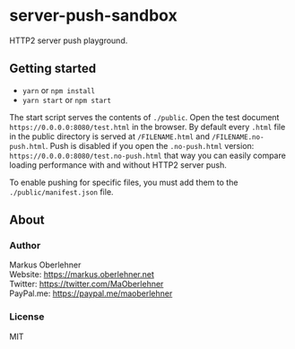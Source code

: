 # server-push-sandbox
HTTP2 server push playground.

## Getting started
- `yarn` or `npm install`
- `yarn start` or `npm start`

The start script serves the contents of `./public`. Open the test document `https://0.0.0.0:8080/test.html` in the browser. By default every `.html` file in the public directory is served at `/FILENAME.html` and `/FILENAME.no-push.html`. Push is disabled if you open the `.no-push.html` version: `https://0.0.0.0:8080/test.no-push.html` that way you can easily compare loading performance with and without HTTP2 server push.

To enable pushing for specific files, you must add them to the `./public/manifest.json` file.

## About
### Author
Markus Oberlehner  
Website: https://markus.oberlehner.net  
Twitter: https://twitter.com/MaOberlehner  
PayPal.me: https://paypal.me/maoberlehner

### License
MIT
